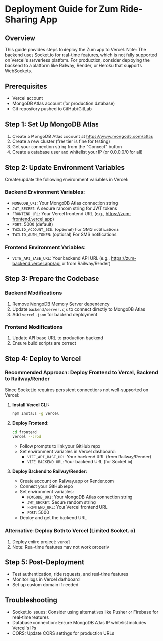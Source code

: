 # Deployment Guide for Zum Ride-Sharing App

## Overview
This guide provides steps to deploy the Zum app to Vercel. Note: The backend uses Socket.io for real-time features, which is not fully supported on Vercel's serverless platform. For production, consider deploying the backend to a platform like Railway, Render, or Heroku that supports WebSockets.

## Prerequisites
- Vercel account
- MongoDB Atlas account (for production database)
- Git repository pushed to GitHub/GitLab

## Step 1: Set Up MongoDB Atlas
1. Create a MongoDB Atlas account at https://www.mongodb.com/atlas
2. Create a new cluster (free tier is fine for testing)
3. Get your connection string from the "Connect" button
4. Create a database user and whitelist your IP (or 0.0.0.0/0 for all)

## Step 2: Update Environment Variables
Create/update the following environment variables in Vercel:

### Backend Environment Variables:
- `MONGODB_URI`: Your MongoDB Atlas connection string
- `JWT_SECRET`: A secure random string for JWT tokens
- `FRONTEND_URL`: Your Vercel frontend URL (e.g., https://zum-frontend.vercel.app)
- `PORT`: 5000 (default)
- `TWILIO_ACCOUNT_SID`: (optional) For SMS notifications
- `TWILIO_AUTH_TOKEN`: (optional) For SMS notifications

### Frontend Environment Variables:
- `VITE_API_BASE_URL`: Your backend API URL (e.g., https://zum-backend.vercel.app/api or from Railway/Render)

## Step 3: Prepare the Codebase

### Backend Modifications
1. Remove MongoDB Memory Server dependency
2. Update `backend/server.cjs` to connect directly to MongoDB Atlas
3. Add `vercel.json` for backend deployment

### Frontend Modifications
1. Update API base URL to production backend
2. Ensure build scripts are correct

## Step 4: Deploy to Vercel

### Recommended Approach: Deploy Frontend to Vercel, Backend to Railway/Render
Since Socket.io requires persistent connections not well-supported on Vercel:

1. **Install Vercel CLI:**
   ```bash
   npm install -g vercel
   ```

2. **Deploy Frontend:**
   ```bash
   cd frontend
   vercel --prod
   ```
   - Follow prompts to link your GitHub repo
   - Set environment variables in Vercel dashboard:
     - `VITE_API_BASE_URL`: Your backend URL (from Railway/Render)
     - `VITE_BACKEND_URL`: Your backend URL (for Socket.io)

3. **Deploy Backend to Railway/Render:**
   - Create account on Railway.app or Render.com
   - Connect your GitHub repo
   - Set environment variables:
     - `MONGODB_URI`: Your MongoDB Atlas connection string
     - `JWT_SECRET`: Secure random string
     - `FRONTEND_URL`: Your Vercel frontend URL
     - `PORT`: 5000
   - Deploy and get the backend URL

### Alternative: Deploy Both to Vercel (Limited Socket.io)
1. Deploy entire project: `vercel`
2. Note: Real-time features may not work properly

## Step 5: Post-Deployment
- Test authentication, ride requests, and real-time features
- Monitor logs in Vercel dashboard
- Set up custom domain if needed

## Troubleshooting
- Socket.io issues: Consider using alternatives like Pusher or Firebase for real-time features
- Database connection: Ensure MongoDB Atlas IP whitelist includes Vercel's IPs
- CORS: Update CORS settings for production URLs
